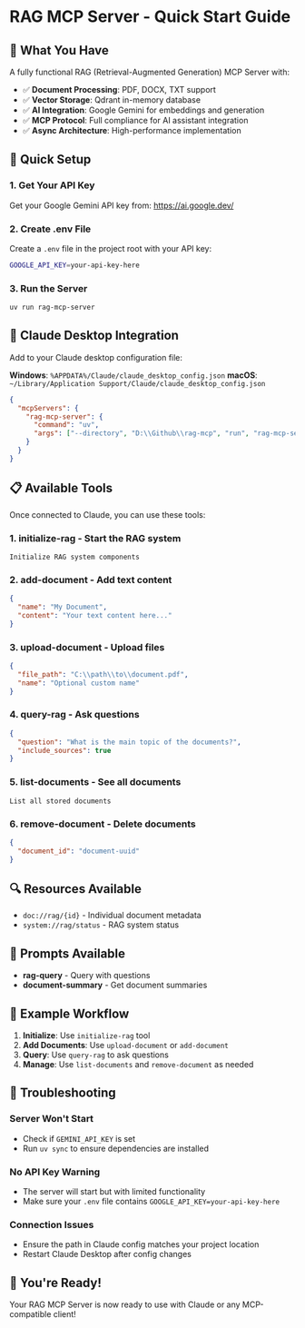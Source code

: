 # RAG MCP Server - Quick Start Guide

## 🎯 What You Have

A fully functional RAG (Retrieval-Augmented Generation) MCP Server with:

- ✅ **Document Processing**: PDF, DOCX, TXT support
- ✅ **Vector Storage**: Qdrant in-memory database
- ✅ **AI Integration**: Google Gemini for embeddings and generation
- ✅ **MCP Protocol**: Full compliance for AI assistant integration
- ✅ **Async Architecture**: High-performance implementation

## 🚀 Quick Setup

### 1. Get Your API Key
Get your Google Gemini API key from: https://ai.google.dev/

### 2. Create .env File
Create a `.env` file in the project root with your API key:
```bash
GOOGLE_API_KEY=your-api-key-here
```

### 3. Run the Server
```bash
uv run rag-mcp-server
```

## 🔧 Claude Desktop Integration

Add to your Claude desktop configuration file:

**Windows**: `%APPDATA%/Claude/claude_desktop_config.json`
**macOS**: `~/Library/Application Support/Claude/claude_desktop_config.json`

```json
{
  "mcpServers": {
    "rag-mcp-server": {
      "command": "uv",
      "args": ["--directory", "D:\\Github\\rag-mcp", "run", "rag-mcp-server"]
    }
  }
}
```

## 📋 Available Tools

Once connected to Claude, you can use these tools:

### 1. **initialize-rag** - Start the RAG system
```
Initialize RAG system components
```

### 2. **add-document** - Add text content
```json
{
  "name": "My Document",
  "content": "Your text content here..."
}
```

### 3. **upload-document** - Upload files
```json
{
  "file_path": "C:\\path\\to\\document.pdf",
  "name": "Optional custom name"
}
```

### 4. **query-rag** - Ask questions
```json
{
  "question": "What is the main topic of the documents?",
  "include_sources": true
}
```

### 5. **list-documents** - See all documents
```
List all stored documents
```

### 6. **remove-document** - Delete documents
```json
{
  "document_id": "document-uuid"
}
```

## 🔍 Resources Available

- `doc://rag/{id}` - Individual document metadata
- `system://rag/status` - RAG system status

## 💬 Prompts Available

- **rag-query** - Query with questions
- **document-summary** - Get document summaries

## 🎯 Example Workflow

1. **Initialize**: Use `initialize-rag` tool
2. **Add Documents**: Use `upload-document` or `add-document`
3. **Query**: Use `query-rag` to ask questions
4. **Manage**: Use `list-documents` and `remove-document` as needed

## 🐛 Troubleshooting

### Server Won't Start
- Check if `GEMINI_API_KEY` is set
- Run `uv sync` to ensure dependencies are installed

### No API Key Warning
- The server will start but with limited functionality
- Make sure your `.env` file contains `GOOGLE_API_KEY=your-api-key-here`

### Connection Issues
- Ensure the path in Claude config matches your project location
- Restart Claude Desktop after config changes

## 🎉 You're Ready!

Your RAG MCP Server is now ready to use with Claude or any MCP-compatible client!
